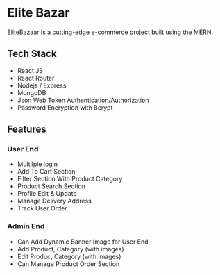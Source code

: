 
# Elite Bazar

EliteBazaar is a cutting-edge e-commerce project built using the MERN.


## Tech Stack

- React JS
- React Router
- Nodejs / Express
- MongoDB
- Json Web Token Authentication/Authorization
- Password Encryption with Bcrypt


## Features

### User End
- Multilple login
- Add To Cart Section
- Filter Section With Product Category
- Product Search Section
- Profile Edit & Update
- Manage Delivery Address
- Track User Order


###  Admin End

- Can Add Dynamic Banner Image for User End
- Add Product, Category (with images)
- Edit Produc, Category (with images)
- Can Manage Product Order Section




